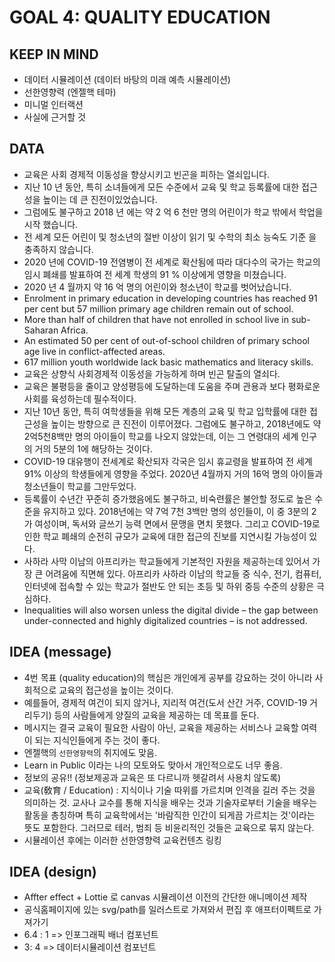 # GOAL 4: QUALITY EDUCATION

## KEEP IN MIND

- 데이터 시뮬레이션 (데이터 바탕의 미래 예측 시뮬레이션)
- 선한영향력 (엔젤핵 테마)
- 미니멀 인터랙션
- 사실에 근거할 것

## DATA

- 교육은 사회 경제적 이동성을 향상시키고 빈곤을 피하는 열쇠입니다.
- 지난 10 년 동안, 특히 소녀들에게 모든 수준에서 교육 및 학교 등록률에 대한 접근성을 높이는 데 큰 진전이있었습니다.
- 그럼에도 불구하고 2018 년 에는 약 2 억 6 천만 명의 어린이가 학교 밖에서 학업을 시작 했습니다.
- 전 세계 모든 어린이 및 청소년의 절반 이상이 읽기 및 수학의 최소 능숙도 기준 을 충족하지 않습니다.
- 2020 년에 COVID-19 전염병이 전 세계로 확산됨에 따라 대다수의 국가는 학교의 임시 폐쇄를 발표하여 전 세계 학생의 91 % 이상에게 영향을 미쳤습니다.
- 2020 년 4 월까지 약 16 억 명의 어린이와 청소년이 학교를 벗어났습니다.
- Enrolment in primary education in developing countries has reached 91 per cent but 57 million primary age children remain out of school.
- More than half of children that have not enrolled in school live in sub-Saharan Africa.
- An estimated 50 per cent of out-of-school children of primary school age live in conflict-affected areas.
- 617 million youth worldwide lack basic mathematics and literacy skills.
- 교육은 상향식 사회경제적 이동성을 가능하게 하며 빈곤 탈출의 열쇠다.
- 교육은 불평등을 줄이고 양성평등에 도달하는데 도움을 주며 관용과 보다 평화로운 사회를 육성하는데 필수적이다.
- 지난 10년 동안, 특히 여학생들을 위해 모든 계층의 교육 및 학교 입학률에 대한 접근성을 높이는 방향으로 큰 진전이 이루어졌다. 그럼에도 불구하고, 2018년에도 약 2억5천8백만 명의 아이들이 학교를 나오지 않았는데, 이는 그 연령대의 세계 인구의 거의 5분의 1에 해당하는 것이다.
- COVID-19 대유행이 전세계로 확산되자 각국은 임시 휴교령을 발표하여 전 세계 91% 이상의 학생들에게 영향을 주었다. 2020년 4월까지 거의 16억 명의 아이들과 청소년들이 학교를 그만두었다.
- 등록률이 수년간 꾸준히 증가했음에도 불구하고, 비숙련률은 불안할 정도로 높은 수준을 유지하고 있다. 2018년에는 약 7억 7천 3백만 명의 성인들이, 이 중 3분의 2가 여성이며, 독서와 글쓰기 능력 면에서 문맹을 면치 못했다. 그리고 COVID-19로 인한 학교 폐쇄의 순전히 규모가 교육에 대한 접근의 진보를 지연시킬 가능성이 있다.
- 사하라 사막 이남의 아프리카는 학교들에게 기본적인 자원을 제공하는데 있어서 가장 큰 어려움에 직면해 있다. 아프리카 사하라 이남의 학교들 중 식수, 전기, 컴퓨터, 인터넷에 접속할 수 있는 학교가 절반도 안 되는 초등 및 하위 중등 수준의 상황은 극심하다.
- Inequalities will also worsen unless the digital divide – the gap between under-connected and highly digitalized countries – is not addressed.

## IDEA (message)

- 4번 목표 (quality education)의 핵심은 개인에게 공부를 강요하는 것이 아니라 사회적으로 교육의 접근성을 높이는 것이다.
- 예를들어, 경제적 여건이 되지 않거나, 지리적 여건(도서 산간 거주, COVID-19 거리두기) 등의 사람들에게 양질의 교육을 제공하는 데 목표를 둔다.
- 메시지는 결국 교육이 필요한 사람이 아닌, 교육을 제공하는 서비스나 교육할 여력이 되는 지식인들에게 주는 것이 좋다.
- 엔젤핵의 `선한영향력`의 취지에도 맞음.
- Learn in Public 이라는 나의 모토와도 맞아서 개인적으로도 너무 좋음.
- 정보의 공유!! (정보제공과 교육은 또 다르니까 헷갈려서 사용치 않도록)
- 교육(敎育 / Education) : 지식이나 기술 따위를 가르치며 인격을 길러 주는 것을 의미하는 것. 교사나 교수를 통해 지식을 배우는 것과 기술자로부터 기술을 배우는 활동을 총칭하며 특히 교육학에서는 '바람직한 인간이 되게끔 가르치는 것'이라는 뜻도 포함한다. 그러므로 테러, 범죄 등 비윤리적인 것들은 교육으로 묶지 않는다.
- 시뮬레이션 후에는 이러한 선한영향력 교육컨텐츠 링킹

## IDEA (design)

- Affter effect + Lottie 로 canvas 시뮬레이션 이전의 간단한 애니메이션 제작
- 공식홈페이지에 있는 svg/path를 일러스트로 가져와서 편집 후 애프터이펙트로 가져가기
- 6.4 : 1 => 인포그래픽 배너 컴포넌트
- 3: 4 => 데이터시뮬레이션 컴포넌트
